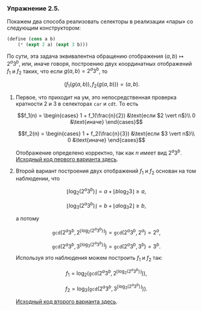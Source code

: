 ### Упражнение 2.5.
Покажем два способа реализовать селекторы в реализации «пары» со следующим конструктором:
```scheme
(define (cons a b)
    (* (expt 2 a) (expt 3 b)))
```
По сути, эта задача эквивалентна обращению отображения $(a, b) \mapsto 2^a 3^b$, или, иначе говоря, построению двух координатных отображений $f_1$ и $f_2$ таких, что если $g(a, b) = 2^a 3^b$, то 
```math
(f_1(g(a,b)),\, f_2(g(a,b))) = (a, b).
```
1. 
    Первое, что приходит на ум, это непосредственная проверка кратности $2$ и $3$ в селекторах $\texttt{car}$ и $\texttt{cdt}$. То есть 
    ```math
    f_1(n) = 
     \begin{cases}
     1 + f_1(\frac{n}{2}) &\text{если $2 \vert n$}\\
     0 &\text{иначе}
     \end{cases}
    ```
    ```math
    f_2(n) = 
     \begin{cases}
     1 + f_2(\frac{n}{3}) &\text{если $3 \vert n$}\\
     0 &\text{иначе}
     \end{cases}
    ```
    Отображение определено корректно, так как $n$ имеет вид $2^a 3^b$. [Исходный код первого варианта здесь](/src/chapter2/5a.rkt).

2. 
    Второй вариант построения двух отображений $f_1$ и $f_2$ основан на том наблюдении, что
    ```math
    \lfloor \log_2(2^a 3^b) \rfloor = a +\lfloor b \log_2 3 \rfloor \geqslant a,
    ```
    ```math
    \lfloor \log_3(2^a 3^b) \rfloor = b + \lfloor a \log_3 2 \rfloor \geqslant b,
    ```
    а потому
    ```math
    \texttt{gcd}\left( 2^a 3^b, 2^{\lfloor \log_2(2^a 3^b) \rfloor} \right) = \texttt{gcd}(2^a 3^b, 2^a) = 2^a,
    ```
    ```math
    \texttt{gcd} \left( 2^a 3^b, 3^{\lfloor \log_3(2^a 3^b) \rfloor} \right) =  \texttt{gcd}(2^a 3^b, 3^b) = 3^b.
    ```
    Используя это наблюдения можем построить $f_1$ и $f_2$ так:
    ```math
    f_1 = \log_2 \left( \texttt{gcd} \left(2^a 3^b, 2^{\lfloor \log_2(2^a 3^b) \rfloor} \right) \right),
    ```
    ```math
    f_2 = \log_3 \left( \texttt{gcd} \left(2^a 3^b, 3^{\lfloor \log_3(2^a 3^b) \rfloor} \right) \right).
    ```
    [Исходный код второго варианта здесь](/src/chapter2/5b.rkt).
